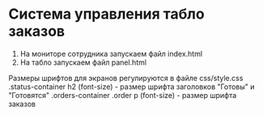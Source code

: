 # Система управления табло заказов

1. На мониторе сотрудника запускаем файл index.html
2. На табло запускаем файл panel.html

Размеры шрифтов для экранов регулируются в файле css/style.css
.status-container h2 (font-size) - размер шрифта заголовков "Готовы" и "Готовятся"
.orders-container .order p (font-size) - размер шрифта заказов
